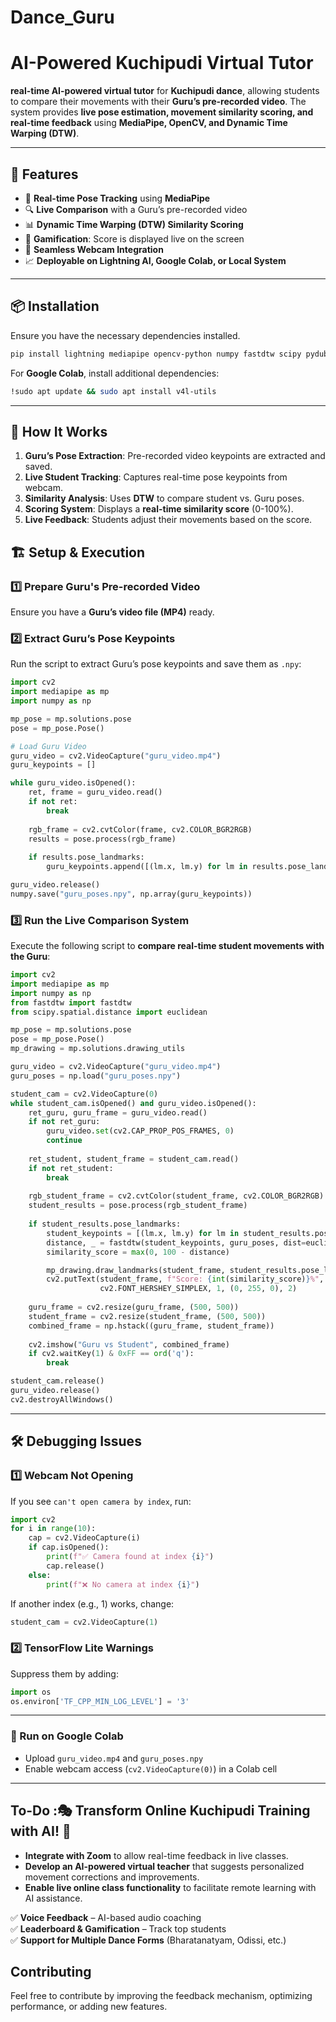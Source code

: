 # Dance_Guru
# AI-Powered Kuchipudi Virtual Tutor

 **real-time AI-powered virtual tutor** for **Kuchipudi dance**, allowing students to compare their movements with their **Guru’s pre-recorded video**. The system provides **live pose estimation, movement similarity scoring, and real-time feedback** using **MediaPipe, OpenCV, and Dynamic Time Warping (DTW)**.

---

## 📌 Features
- 🎥 **Real-time Pose Tracking** using **MediaPipe**
- 🔍 **Live Comparison** with a Guru’s pre-recorded video
- 📊 **Dynamic Time Warping (DTW) Similarity Scoring**
- 🎯 **Gamification**: Score is displayed live on the screen
- 📡 **Seamless Webcam Integration**
- 📈 **Deployable on Lightning AI, Google Colab, or Local System**

---

## 📦 Installation
Ensure you have the necessary dependencies installed.

```bash
pip install lightning mediapipe opencv-python numpy fastdtw scipy pydub ffmpeg-python
```

For **Google Colab**, install additional dependencies:
```bash
!sudo apt update && sudo apt install v4l-utils
```

---

## 🚀 How It Works
1. **Guru’s Pose Extraction**: Pre-recorded video keypoints are extracted and saved.
2. **Live Student Tracking**: Captures real-time pose keypoints from webcam.
3. **Similarity Analysis**: Uses **DTW** to compare student vs. Guru poses.
4. **Scoring System**: Displays a **real-time similarity score** (0-100%).
5. **Live Feedback**: Students adjust their movements based on the score.



## 🏗️ Setup & Execution
### 1️⃣ **Prepare Guru's Pre-recorded Video**
Ensure you have a **Guru’s video file (MP4)** ready.

### 2️⃣ **Extract Guru’s Pose Keypoints**
Run the script to extract Guru’s pose keypoints and save them as `.npy`:
```python
import cv2
import mediapipe as mp
import numpy as np

mp_pose = mp.solutions.pose
pose = mp_pose.Pose()

# Load Guru Video
guru_video = cv2.VideoCapture("guru_video.mp4")
guru_keypoints = []

while guru_video.isOpened():
    ret, frame = guru_video.read()
    if not ret:
        break
    
    rgb_frame = cv2.cvtColor(frame, cv2.COLOR_BGR2RGB)
    results = pose.process(rgb_frame)
    
    if results.pose_landmarks:
        guru_keypoints.append([(lm.x, lm.y) for lm in results.pose_landmarks.landmark])

guru_video.release()
numpy.save("guru_poses.npy", np.array(guru_keypoints))
```

### 3️⃣ **Run the Live Comparison System**
Execute the following script to **compare real-time student movements with the Guru**:
```python
import cv2
import mediapipe as mp
import numpy as np
from fastdtw import fastdtw
from scipy.spatial.distance import euclidean

mp_pose = mp.solutions.pose
pose = mp_pose.Pose()
mp_drawing = mp.solutions.drawing_utils

guru_video = cv2.VideoCapture("guru_video.mp4")
guru_poses = np.load("guru_poses.npy")

student_cam = cv2.VideoCapture(0)
while student_cam.isOpened() and guru_video.isOpened():
    ret_guru, guru_frame = guru_video.read()
    if not ret_guru:
        guru_video.set(cv2.CAP_PROP_POS_FRAMES, 0)
        continue
    
    ret_student, student_frame = student_cam.read()
    if not ret_student:
        break
    
    rgb_student_frame = cv2.cvtColor(student_frame, cv2.COLOR_BGR2RGB)
    student_results = pose.process(rgb_student_frame)
    
    if student_results.pose_landmarks:
        student_keypoints = [(lm.x, lm.y) for lm in student_results.pose_landmarks.landmark]
        distance, _ = fastdtw(student_keypoints, guru_poses, dist=euclidean)
        similarity_score = max(0, 100 - distance)

        mp_drawing.draw_landmarks(student_frame, student_results.pose_landmarks, mp_pose.POSE_CONNECTIONS)
        cv2.putText(student_frame, f"Score: {int(similarity_score)}%", (50, 50),
                    cv2.FONT_HERSHEY_SIMPLEX, 1, (0, 255, 0), 2)
    
    guru_frame = cv2.resize(guru_frame, (500, 500))
    student_frame = cv2.resize(student_frame, (500, 500))
    combined_frame = np.hstack((guru_frame, student_frame))
    
    cv2.imshow("Guru vs Student", combined_frame)
    if cv2.waitKey(1) & 0xFF == ord('q'):
        break

student_cam.release()
guru_video.release()
cv2.destroyAllWindows()
```

---

## 🛠️ Debugging Issues
### **1️⃣ Webcam Not Opening**
If you see `can't open camera by index`, run:
```python
import cv2
for i in range(10):
    cap = cv2.VideoCapture(i)
    if cap.isOpened():
        print(f"✅ Camera found at index {i}")
        cap.release()
    else:
        print(f"❌ No camera at index {i}")
```
If another index (e.g., 1) works, change:
```python
student_cam = cv2.VideoCapture(1)
```

### **2️⃣ TensorFlow Lite Warnings**
Suppress them by adding:
```python
import os
os.environ['TF_CPP_MIN_LOG_LEVEL'] = '3'
```

---


### **🔹 Run on Google Colab**
- Upload `guru_video.mp4` and `guru_poses.npy`
- Enable webcam access (`cv2.VideoCapture(0)`) in a Colab cell

---


## To-Do :🎭 **Transform Online Kuchipudi Training with AI!** 🚀
- **Integrate with Zoom** to allow real-time feedback in live classes.
- **Develop an AI-powered virtual teacher** that suggests personalized movement corrections and improvements.
- **Enable live online class functionality** to facilitate remote learning with AI assistance.

✅ **Voice Feedback** – AI-based audio coaching  
✅ **Leaderboard & Gamification** – Track top students  
✅ **Support for Multiple Dance Forms** (Bharatanatyam, Odissi, etc.)  


## Contributing
Feel free to contribute by improving the feedback mechanism, optimizing performance, or adding new features.



